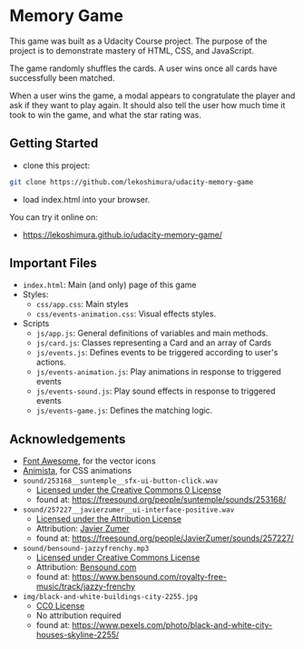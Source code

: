 # Memory Game

This game was built as a Udacity Course project. The purpose of the project is 
to demonstrate mastery of HTML, CSS, and JavaScript.

The game randomly shuffles the cards. A user wins once all cards have 
successfully been matched. 

When a user wins the game, a modal appears to congratulate the player and ask if
they want to play again. It should also tell the user how much time it took to 
win the game, and what the star rating was.

## Getting Started

* clone this project: 

```bash
git clone https://github.com/lekoshimura/udacity-memory-game
```

* load index.html into your browser.

You can try it online on:

* <https://lekoshimura.github.io/udacity-memory-game/>

## Important Files

* `index.html`: Main (and only) page of this game
* Styles:
    * `css/app.css`: Main styles
    * `css/events-animation.css`: Visual effects styles.
* Scripts
    * `js/app.js`: General definitions of variables and main methods. 
    * `js/card.js`: Classes representing a Card and an array of Cards
    * `js/events.js`: Defines events to be triggered according to user's actions.
    * `js/events-animation.js`: Play animations in response to triggered events
    * `js/events-sound.js`: Play sound effects in response to triggered events
    * `js/events-game.js`: Defines the matching logic.

## Acknowledgements

* [Font Awesome](https://fontawesome.com/), for the vector icons
* [Animista](http://animista.net), for CSS animations
* `sound/253168__suntemple__sfx-ui-button-click.wav`
    * [Licensed under the Creative Commons 0 License](https://creativecommons.org/publicdomain/zero/1.0/)
    * found at: <https://freesound.org/people/suntemple/sounds/253168/>
* `sound/257227__javierzumer__ui-interface-positive.wav`
    * [Licensed under the Attribution License](https://creativecommons.org/licenses/by/3.0/)
    * Attribution: [Javier Zumer](https://freesound.org/people/JavierZumer/)
    * found at: <https://freesound.org/people/JavierZumer/sounds/257227/>
* `sound/bensound-jazzyfrenchy.mp3`
    * [Licensed under Creative Commons License](https://www.bensound.com/licensing)
    * Attribution: [Bensound.com](https://www.bensound.com/)
    * found at: <https://www.bensound.com/royalty-free-music/track/jazzy-frenchy>
* `img/black-and-white-buildings-city-2255.jpg`
    * [CC0 License](https://www.pexels.com/creative-commons-images/)
    * No attribution required
    * found at: <https://www.pexels.com/photo/black-and-white-city-houses-skyline-2255/>
